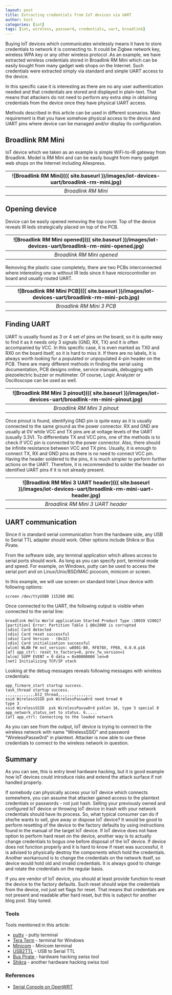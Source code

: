 ```yaml
---
layout: post
title: Extracting credentials from IoT devices via UART
author: kost
categories: [iot]
tags: [iot, wireless, password, credentials, uart, broadlink]
---
```


Buying IoT devices which communicates wirelessly means it have to store credentials to network it is connecting to. It could be Zigbee network key, wireless WPA key or any other wireless protocol .As an example, we have extracted wireless credentials stored in Broadlink RM Mini which can be easily bought from many gadget web shops on the Internet. Such credentials were extracted simply via standard and simple UART access to the device.

In this specific case it is interesting as there are no any user authentication needed and that credentials are stored and displayed in plain-text. That means that attackers do not need to perform any extra step in obtaining credentials from the device once they have physical UART access.

Methods described in this article can be used in different scenarios. Main requirement is that you have somehow physical access to the device and UART pins where device can be managed and/or display its configuration.

## Broadlink RM Mini

IoT device which we taken as an example is simple WiFi-to-IR gateway from Broadlink. Model is RM Mini and can be easily bought from many gadget web shops on the Internet including Aliexpress.

| ![Broadlink RM Mini]({{ site.baseurl }}/images/iot-devices-uart/broadlink-rm-mini.jpg) |
|:---:|
| *Broadlink RM Mini* |

## Opening device

Device can be easily opened removing the top cover. Top of the device reveals IR leds strategically placed on top of the PCB.

| ![Broadlink RM Mini opened]({{ site.baseurl }}/images/iot-devices-uart/broadlink-rm-mini-opened.jpg) | 
|:---:| 
| *Broadlink RM Mini opened* |

Removing the plastic case completely, there are two PCBs interconnected where interesting one is without IR leds since it have microcontroller on board and usually routed UART.


| ![Broadlink RM Mini PCB]({{ site.baseurl }}/images/iot-devices-uart/broadlink-rm-mini-pcb.jpg) | 
|:---:| 
| *Broadlink RM Mini 3 PCB* |

## Finding UART

UART is usually found as 3 or 4 set of pins on the board, so it is quite easy to find it as it needs only 3 signals (GND, RX, TX) and it is often accompanied by VCC. In this specific case, it is even marked as TX0 and RX0 on the board itself, so it is hard to miss it. If there are no labels, it is always worth looking for a populated or unpopulated 4-pin header on the PCB. There are many different methods in finding the serial using documentation, PCB designs online, service manuals, debugging with piezoelectric buzzer or multimeter. Of course, Logic Analyzer or Oscilloscope can be used as well.

| ![Broadlink RM Mini 3 pinout]({{ site.baseurl }}/images/iot-devices-uart/broadlink-rm-mini-pinout.jpg) | 
|:---:| 
| *Broadlink RM Mini 3 pinout* |

Once pinout is found, identifying GND pin is quite easy as it is usually connected to the same ground as the power connector. RX and GND are usually at 0V while VCC and TX pins are at voltage levels of the UART (usually 3.3V). To differentiate TX and VCC pins, one of the methods is to check if VCC pin is connected to the power connector. Also, there should be infinite resistance between VCC and TX pins. Usually, it is enough to connect TX, RX and GND pins as there is no need to connect VCC pin.
Having the header soldered to the pins, it is much simpler to perform further actions on the UART. Therefore, it is recommended to solder the header on identified UART pins if it is not already present.

| ![Broadlink RM Mini 3 UART header]({{ site.baseurl }}/images/iot-devices-uart/broadlink-rm-mini-uart-header.jpg) | 
|:---:| 
| *Broadlink RM Mini 3 UART header* |

## UART communication

Since it is standard serial communication from the hardware side, any USB to Serial TTL adapter should work. Other options include Shikra or Bus Pirate.

From the software side, any terminal application which allows access to serial ports should work. As long as you can specify port, terminal mode and speed.
For example, on Windows, putty can be used to access the serial port and on Linux/Unix/BSD/MAC picocom, minicom or screen.

In this example, we will use screen on standard Intel Linux device with following options:
```
screen /dev/ttyUSB0 115200 8N1
```

Once connected to the UART, the following output is visible when connected to the serial line:

```
broadlink Hello World application Started Product Type :10039 V20027
[partition] Error: Partition Table 1 @0x2000 is corrupted
[sdio] Card detected
[sdio] Card reset successful
[sdio] Card Version - (0x32)
[sdio] Card initialization successful
[wlcm] WLAN FW ext_version: w8801-B0, RF878X, FP68, 0.0.0.p16
[af] app_ctrl: reset_to_factory=0, prev_fw_version=1
[wlcm] SUPP EVENT = 0 data = 0x00000000 len=0
[net] Initializing TCP/IP stack
```

Looking at the debug messages reveals following messages with wireless credentials:

```
app_firmare_start startup success.
task_thread startup success.
,,,,,,,,,,,,,bl2_thread,,,,,,,,,,,,,,,
ssid WirelessSSID psk WirelessPassw0rd need broad 0
type 3
ssid WirelessSSID  psk WirelessPassw0rd psklen 16, type 5 special 0
app_network_status_set to status. 6.....
[af] app_ctrl: Connecting to the loaded network
```

As you can see from the output, IoT device is trying to connect to the wireless network with name "WirelessSSID" and password "WirelessPassw0rd" in plaintext. Attacker is now able to use these credentials to connect to the wireless network in question.

## Summary

As you can see, this is entry level hardware hacking, but it is good example how IoT devices could introduce risks and extend the attack surface if not handled properly.

If somebody can physically access your IoT device which connects somewhere, you can assume that attacker gained access to the plaintext credentials or passwords - not just hash.
Selling your previously owned and configured IoT device or throwing IoT device in trash with your network credentials should have its process.
So, what typical consumer can do if she/he wants to sell, give away or dispose IoT device? It would be good to perform resetting of the device to the factory defaults by using instructions found in the manual of the target IoT device.
If IoT device does not have option to perform hard reset on the device, another way is to actually change credentials to bogus one before disposal of the IoT device.
If device does not function properly and it is hard to know if reset was successful, it is advised to physically destroy the components which hold the credentials.
Another workaround is to change the credentials on the network itself, so device would hold old and invalid credentials. It is always good to change and rotate the credentials on the regular basis.

If you are vendor of IoT device, you should at least provide function to reset the device to the factory defaults. Such reset should wipe the credentials from the device, not just set flags for reset. That means that credentials are not present and readable after hard reset, but this is subject for another blog post. Stay tuned.

### Tools

Tools mentioned in this article:

 - [putty](http://www.chiark.greenend.org.uk/~sgtatham/putty/) - putty terminal
 - [Tera Term](https://es.osdn.net/projects/ttssh2/) - terminal for Windows
 - [Minicom](https://man.cx/Minicom) - Minicom terminal 
 - [USB2TTL](https://www.instructables.com/USB-to-Serial-TTL/) - USB to Serial TTL
 - [Bus Pirate ](http://dangerousprototypes.com/docs/Bus_Pirate) - hardware hacking swiss tool
 - [Shikra](https://www.xipiter.com/musings/using-the-shikra-to-attack-embedded-systems-getting-started) - another hardware hacking swiss tool

### References

 - [Serial Console on OpenWRT](https://openwrt.org/docs/techref/hardware/port.serial)

